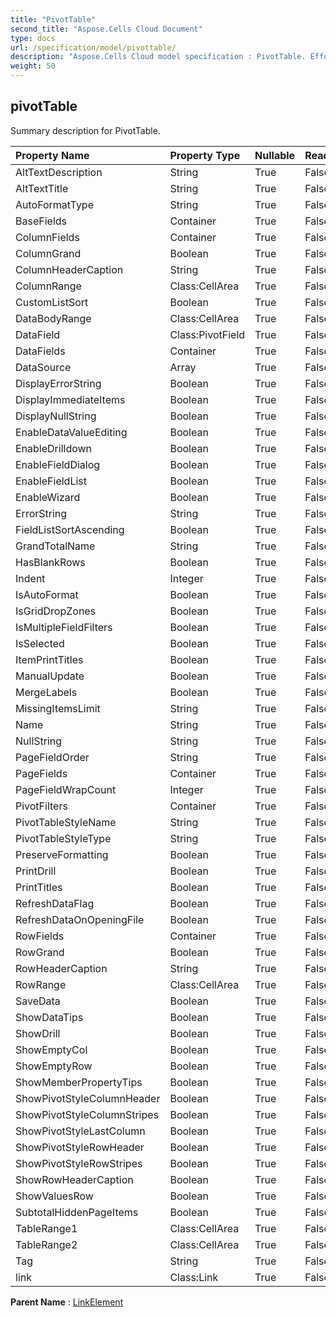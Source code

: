 ```yaml
---
title: "PivotTable"
second_title: "Aspose.Cells Cloud Document"
type: docs
url: /specification/model/pivottable/
description: "Aspose.Cells Cloud model specification : PivotTable. Effortlessly handle Excel and other spreadsheet documents with features like opening, generating, editing, splitting, merging, comparing, and converting."
weight: 50
---
```


## **pivotTable**

Summary description for PivotTable. 

| Property Name | Property Type | Nullable |  ReadOnly | DefaultValue | Description | 
| :- | :- | :- |:- |  :- | :- |
| AltTextDescription | String | True |  False |  |  |  
| AltTextTitle | String | True |  False |  |  |  
| AutoFormatType | String | True |  False |  |  |  
| BaseFields | Container | True |  False |  |  |  
| ColumnFields | Container | True |  False |  |  |  
| ColumnGrand | Boolean | True |  False |  |  |  
| ColumnHeaderCaption | String | True |  False |  |  |  
| ColumnRange | Class:CellArea | True |  False |  |  |  
| CustomListSort | Boolean | True |  False |  |  |  
| DataBodyRange | Class:CellArea | True |  False |  |  |  
| DataField | Class:PivotField | True |  False |  |  |  
| DataFields | Container | True |  False |  |  |  
| DataSource | Array<String> | True |  False |  |  |  
| DisplayErrorString | Boolean | True |  False |  |  |  
| DisplayImmediateItems | Boolean | True |  False |  |  |  
| DisplayNullString | Boolean | True |  False |  |  |  
| EnableDataValueEditing | Boolean | True |  False |  |  |  
| EnableDrilldown | Boolean | True |  False |  |  |  
| EnableFieldDialog | Boolean | True |  False |  |  |  
| EnableFieldList | Boolean | True |  False |  |  |  
| EnableWizard | Boolean | True |  False |  |  |  
| ErrorString | String | True |  False |  |  |  
| FieldListSortAscending | Boolean | True |  False |  |  |  
| GrandTotalName | String | True |  False |  |  |  
| HasBlankRows | Boolean | True |  False |  |  |  
| Indent | Integer | True |  False |  |  |  
| IsAutoFormat | Boolean | True |  False |  |  |  
| IsGridDropZones | Boolean | True |  False |  |  |  
| IsMultipleFieldFilters | Boolean | True |  False |  |  |  
| IsSelected | Boolean | True |  False |  |  |  
| ItemPrintTitles | Boolean | True |  False |  |  |  
| ManualUpdate | Boolean | True |  False |  |  |  
| MergeLabels | Boolean | True |  False |  |  |  
| MissingItemsLimit | String | True |  False |  |  |  
| Name | String | True |  False |  |  |  
| NullString | String | True |  False |  |  |  
| PageFieldOrder | String | True |  False |  |  |  
| PageFields | Container | True |  False |  |  |  
| PageFieldWrapCount | Integer | True |  False |  |  |  
| PivotFilters | Container | True |  False |  |  |  
| PivotTableStyleName | String | True |  False |  |  |  
| PivotTableStyleType | String | True |  False |  |  |  
| PreserveFormatting | Boolean | True |  False |  |  |  
| PrintDrill | Boolean | True |  False |  |  |  
| PrintTitles | Boolean | True |  False |  |  |  
| RefreshDataFlag | Boolean | True |  False |  |  |  
| RefreshDataOnOpeningFile | Boolean | True |  False |  |  |  
| RowFields | Container | True |  False |  |  |  
| RowGrand | Boolean | True |  False |  |  |  
| RowHeaderCaption | String | True |  False |  |  |  
| RowRange | Class:CellArea | True |  False |  |  |  
| SaveData | Boolean | True |  False |  |  |  
| ShowDataTips | Boolean | True |  False |  |  |  
| ShowDrill | Boolean | True |  False |  |  |  
| ShowEmptyCol | Boolean | True |  False |  |  |  
| ShowEmptyRow | Boolean | True |  False |  |  |  
| ShowMemberPropertyTips | Boolean | True |  False |  |  |  
| ShowPivotStyleColumnHeader | Boolean | True |  False |  |  |  
| ShowPivotStyleColumnStripes | Boolean | True |  False |  |  |  
| ShowPivotStyleLastColumn | Boolean | True |  False |  |  |  
| ShowPivotStyleRowHeader | Boolean | True |  False |  |  |  
| ShowPivotStyleRowStripes | Boolean | True |  False |  |  |  
| ShowRowHeaderCaption | Boolean | True |  False |  |  |  
| ShowValuesRow | Boolean | True |  False |  |  |  
| SubtotalHiddenPageItems | Boolean | True |  False |  |  |  
| TableRange1 | Class:CellArea | True |  False |  |  |  
| TableRange2 | Class:CellArea | True |  False |  |  |  
| Tag | String | True |  False |  |  |  
| link | Class:Link | True |  False |  |  |  

**Parent Name** : [LinkElement](linkelement)

